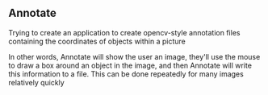 ## Annotate

Trying to create an application to create opencv-style annotation files containing the coordinates of objects within a picture

In other words, Annotate will show the user an image, they'll use the mouse to draw a box around an object in the image, and then Annotate will write this information to a file. This can be done repeatedly for many images relatively quickly
